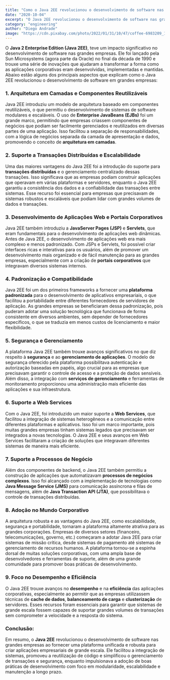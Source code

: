 ```yaml
---
title: "Como o Java 2EE revolucionou o desenvolvimento de software nas grandes empresas"
date: "2020-10-04"
excerpt: "O Java 2EE revolucionou o desenvolvimento de software nas grandes empresas ao oferecer uma plataforma robusta, escalável e portátil, que possibilita a criação de aplicações modulares, garantindo integração, segurança e gerenciamento eficiente de transações."
category: "engineering"
author: "Diego Andrade"
image: "https://cdn.pixabay.com/photo/2022/01/31/10/47/coffee-6983209_1280.jpg"
---
```


O **Java 2 Enterprise Edition (Java 2EE)**, teve um impacto significativo no desenvolvimento de software nas grandes empresas. Ele foi lançado pela Sun Microsystems (agora parte da Oracle) no final da década de 1990 e trouxe uma série de inovações que ajudaram a transformar a forma como as aplicações corporativas eram desenvolvidas, implementadas e mantidas. Abaixo estão alguns dos principais aspectos que explicam como o Java 2EE revolucionou o desenvolvimento de software em grandes empresas:

### 1. **Arquitetura em Camadas e Componentes Reutilizáveis**
Java 2EE introduziu um modelo de arquitetura baseado em componentes reutilizáveis, o que permitiu o desenvolvimento de sistemas de software modulares e escaláveis. O uso de **Enterprise JavaBeans (EJBs)** foi um grande marco, permitindo que empresas criassem componentes de negócios que podiam ser facilmente gerenciados e reutilizados em diversas partes de uma aplicação. Isso facilitou a separação de responsabilidades, com a lógica de negócios separada da camada de apresentação e dados, promovendo o conceito de **arquitetura em camadas**.

### 2. **Suporte a Transações Distribuídas e Escalabilidade**
Uma das maiores vantagens do Java 2EE foi a introdução do suporte para **transações distribuídas** e o gerenciamento centralizado dessas transações. Isso significava que as empresas podiam construir aplicações que operavam em várias plataformas e servidores, enquanto o Java 2EE garantiu a consistência dos dados e a confiabilidade das transações entre sistemas. Esse recurso foi essencial para empresas que precisavam de sistemas robustos e escaláveis que podiam lidar com grandes volumes de dados e transações.

### 3. **Desenvolvimento de Aplicações Web e Portais Corporativos**
Java 2EE também introduziu a **JavaServer Pages (JSP)** e **Servlets**, que eram fundamentais para o desenvolvimento de aplicações web dinâmicas. Antes de Java 2EE, o desenvolvimento de aplicações web era mais complexo e menos padronizado. Com JSPs e Servlets, foi possível criar interfaces ricas e interativas para os usuários, além de promover um desenvolvimento mais organizado e de fácil manutenção para as grandes empresas, especialmente com a criação de **portais corporativos** que integravam diversos sistemas internos.

### 4. **Padronização e Compatibilidade**
Java 2EE foi um dos primeiros frameworks a fornecer uma **plataforma padronizada** para o desenvolvimento de aplicativos empresariais, o que facilitou a portabilidade entre diferentes fornecedores de servidores de aplicação. As grandes empresas se beneficiaram dessa padronização, pois puderam adotar uma solução tecnológica que funcionava de forma consistente em diversos ambientes, sem depender de fornecedores específicos, o que se traduzia em menos custos de licenciamento e maior flexibilidade.

### 5. **Segurança e Gerenciamento**
A plataforma Java 2EE também trouxe avanços significativos no que diz respeito à **segurança** e ao **gerenciamento de aplicações**. O modelo de segurança oferecido pela plataforma possibilitava autenticação e autorização baseadas em papéis, algo crucial para as empresas que precisavam garantir o controle de acesso e a proteção de dados sensíveis. Além disso, a integração com **serviços de gerenciamento** e ferramentas de monitoramento proporcionou uma administração mais eficiente das aplicações e sua infraestrutura.

### 6. **Suporte a Web Services**
Com o Java 2EE, foi introduzido um maior suporte a **Web Services**, que facilitou a integração de sistemas heterogêneos e a comunicação entre diferentes plataformas e aplicativos. Isso foi um marco importante, pois muitas grandes empresas tinham sistemas legados que precisavam ser integrados a novas tecnologias. O Java 2EE e seus avanços em Web Services facilitaram a criação de soluções que integravam diferentes sistemas de maneira mais eficiente.

### 7. **Suporte a Processos de Negócio**
Além dos componentes de backend, o Java 2EE também permitiu a construção de aplicações que automatizavam **processos de negócios complexos**. Isso foi alcançado com a implementação de tecnologias como **Java Message Service (JMS)** para comunicação assíncrona e filas de mensagens, além de **Java Transaction API (JTA)**, que possibilitava o controle de transações distribuídas.

### 8. **Adoção no Mundo Corporativo**
A arquitetura robusta e as vantagens do Java 2EE, como escalabilidade, segurança e portabilidade, tornaram a plataforma altamente atrativa para as grandes corporações. Empresas de diversos setores (financeiro, telecomunicações, governo, etc.) começaram a adotar Java 2EE para criar sistemas de missão crítica, desde sistemas de pagamento até sistemas de gerenciamento de recursos humanos. A plataforma tornou-se a espinha dorsal de muitas soluções corporativas, com uma ampla base de desenvolvedores e ferramentas de suporte, além de uma grande comunidade para promover boas práticas de desenvolvimento.

### 9. **Foco no Desempenho e Eficiência**
O Java 2EE trouxe avanços no **desempenho** e na **eficiência** das aplicações corporativas, especialmente ao permitir que as empresas utilizassem técnicas de **cache de dados**, **balanceamento de carga** e **clusterização** de servidores. Esses recursos foram essenciais para garantir que sistemas de grande escala fossem capazes de suportar grandes volumes de transações sem comprometer a velocidade e a resposta do sistema.

### Conclusão:
Em resumo, o **Java 2EE** revolucionou o desenvolvimento de software nas grandes empresas ao fornecer uma plataforma unificada e robusta para criar aplicações empresariais de grande escala. Ele facilitou a integração de sistemas, promoveu a reutilização de código e simplificou o gerenciamento de transações e segurança, enquanto impulsionava a adoção de boas práticas de desenvolvimento com foco em modularidade, escalabilidade e manutenção a longo prazo.